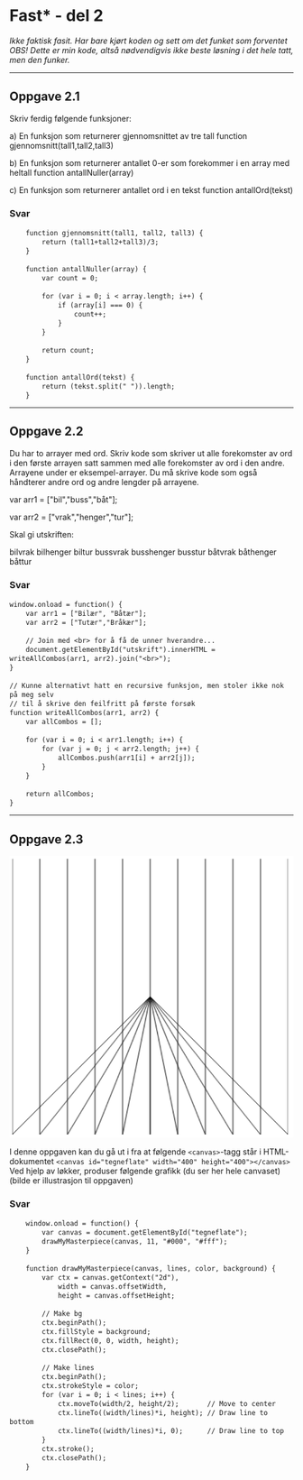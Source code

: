 # Fast* - del 2
*Ikke faktisk fasit. Har bare kjørt koden og sett om det funket som forventet*
*OBS! Dette er min kode, altså nødvendigvis ikke beste løsning i det hele tatt, men den funker.*

---

## Oppgave 2.1
Skriv ferdig følgende funksjoner:

a)  En funksjon som returnerer gjennomsnittet av tre tall
            function gjennomsnitt(tall1,tall2,tall3)
 
b) En funksjon som returnerer antallet 0-er som forekommer i en array med heltall
           function antallNuller(array)
 
c) En funksjon som returnerer antallet ord i en tekst
          function antallOrd(tekst)

### Svar
```
    function gjennomsnitt(tall1, tall2, tall3) {
        return (tall1+tall2+tall3)/3;
    }

    function antallNuller(array) {
        var count = 0;
        
        for (var i = 0; i < array.length; i++) {
            if (array[i] === 0) {
                count++;
            }
        }
        
        return count;
    }

    function antallOrd(tekst) {
        return (tekst.split(" ")).length;
    }
```

---

## Oppgave 2.2
Du har to arrayer med ord. Skriv kode som skriver ut alle forekomster av ord i den første arrayen satt sammen med alle forekomster av ord i den andre. Arrayene under er eksempel-arrayer. Du må skrive kode som også håndterer andre ord og andre lengder på arrayene.

var arr1 = ["bil","buss","båt"];

var arr2 = ["vrak","henger","tur"];

Skal gi utskriften:
 
bilvrak
bilhenger
biltur
bussvrak
busshenger
busstur
båtvrak
båthenger
båttur

### Svar
```
window.onload = function() {
    var arr1 = ["Bilær", "Båtær"];
    var arr2 = ["Tutær","Bråkær"];

    // Join med <br> for å få de unner hverandre...
    document.getElementById("utskrift").innerHTML = writeAllCombos(arr1, arr2).join("<br>");
}

// Kunne alternativt hatt en recursive funksjon, men stoler ikke nok på meg selv
// til å skrive den feilfritt på første forsøk
function writeAllCombos(arr1, arr2) {
    var allCombos = [];

    for (var i = 0; i < arr1.length; i++) {
        for (var j = 0; j < arr2.length; j++) {
            allCombos.push(arr1[i] + arr2[j]);
        }
    }
    
    return allCombos;
}
```

---

## Oppgave 2.3
![Canvas kunst](del-2-3.png "Canvas kunst")

I denne oppgaven kan du gå ut i fra at følgende `<canvas>`-tagg står i HTML-dokumentet
`<canvas id="tegneflate" width="400" height="400"></canvas>`
Ved hjelp av løkker, produser følgende grafikk (du ser her hele canvaset)
(bilde er illustrasjon til oppgaven)
### Svar
```
    window.onload = function() {
        var canvas = document.getElementById("tegneflate");
        drawMyMasterpiece(canvas, 11, "#000", "#fff");
    }

    function drawMyMasterpiece(canvas, lines, color, background) {
        var ctx = canvas.getContext("2d"),
            width = canvas.offsetWidth,
            height = canvas.offsetHeight;
        
        // Make bg
        ctx.beginPath();
        ctx.fillStyle = background;
        ctx.fillRect(0, 0, width, height);
        ctx.closePath();
        
        // Make lines
        ctx.beginPath();
        ctx.strokeStyle = color;
        for (var i = 0; i < lines; i++) {
            ctx.moveTo(width/2, height/2);       // Move to center
            ctx.lineTo((width/lines)*i, height); // Draw line to bottom
            ctx.lineTo((width/lines)*i, 0);      // Draw line to top
        }
        ctx.stroke();
        ctx.closePath();
    }
```